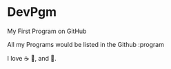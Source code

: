 # DevPgm

My First Program on GitHub

All my Programs would be listed in the Github :program 

I love :coffee: :pizza:, and :dancer:.
